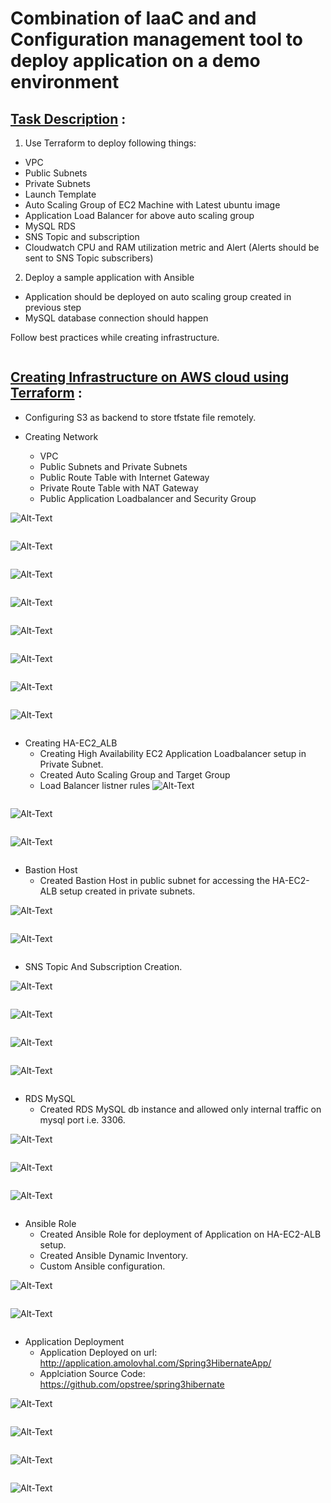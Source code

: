 # **Combination of IaaC and and Configuration management tool to deploy application on a demo environment**


## **<u>Task Description</u>** :
1. Use Terraform to deploy following things:
- VPC
- Public Subnets
- Private Subnets
- Launch Template
- Auto Scaling Group of EC2 Machine with Latest ubuntu image
- Application Load Balancer for above auto scaling group
- MySQL RDS
- SNS Topic and subscription
- Cloudwatch CPU and RAM utilization metric and Alert (Alerts should be sent to SNS Topic subscribers)

2. Deploy a sample application with Ansible
- Application should be deployed on auto scaling group created in previous step
- MySQL database connection should happen


Follow best practices while creating infrastructure.

```
```
## **<u>Creating Infrastructure on AWS cloud using Terraform</u>** :
-   Configuring S3 as backend to store tfstate file remotely.

-   Creating Network 
    - VPC
    - Public Subnets and Private Subnets
    - Public Route Table with Internet Gateway
    - Private Route Table with NAT Gateway
    - Public Application Loadbalancer and Security Group

![Alt-Text](screenshot/1-1.png)
```
```
![Alt-Text](screenshot/1.png)
```
```
![Alt-Text](screenshot/1-2.png)
```
```
![Alt-Text](screenshot/1-3.png)
```
```
![Alt-Text](screenshot/1-4.png)
```
```
![Alt-Text](screenshot/1-5.png)
```
```
![Alt-Text](screenshot/1-6.png)
```
```
![Alt-Text](screenshot/1-7.png)
```
```

-   Creating HA-EC2_ALB
    - Creating High Availability EC2 Application Loadbalancer setup in Private Subnet.
    - Created Auto Scaling Group and Target Group
    - Load Balancer listner rules
![Alt-Text](screenshot/2.png)
```
```
![Alt-Text](screenshot/2-2.png)
```
```
![Alt-Text](screenshot/2-3.png)
```
```

-   Bastion Host
    -  Created Bastion Host in public subnet for accessing the HA-EC2-ALB setup created in private subnets. 

![Alt-Text](screenshot/3.png)
```
```
![Alt-Text](screenshot/3-2.png)
```
```

- SNS Topic And Subscription Creation.

![Alt-Text](screenshot/4.png)
```
```
![Alt-Text](screenshot/4-2.png)
```
```
![Alt-Text](screenshot/4-3.png)
```
```
![Alt-Text](screenshot/5.png)
```
```

-   RDS MySQL
    - Created RDS MySQL db instance and allowed only internal traffic on mysql port i.e. 3306. 

![Alt-Text](screenshot/6.png)
```
```
![Alt-Text](screenshot/6-1.png)
```
```
![Alt-Text](screenshot/7.png)
```
```
-   Ansible Role
    - Created Ansible Role for deployment of Application on HA-EC2-ALB setup.
    - Created Ansible Dynamic Inventory.
    - Custom Ansible configuration.

![Alt-Text](screenshot/8.png)
```
```
![Alt-Text](screenshot/9.png)
```
```
-   Application Deployment
    - Application Deployed on url: http://application.amolovhal.com/Spring3HibernateApp/
    - Applciation Source Code: https://github.com/opstree/spring3hibernate

![Alt-Text](screenshot/10.png)
```
```
![Alt-Text](screenshot/11.png)
```
```
![Alt-Text](screenshot/12.png)
```
```
![Alt-Text](screenshot/13.png)
